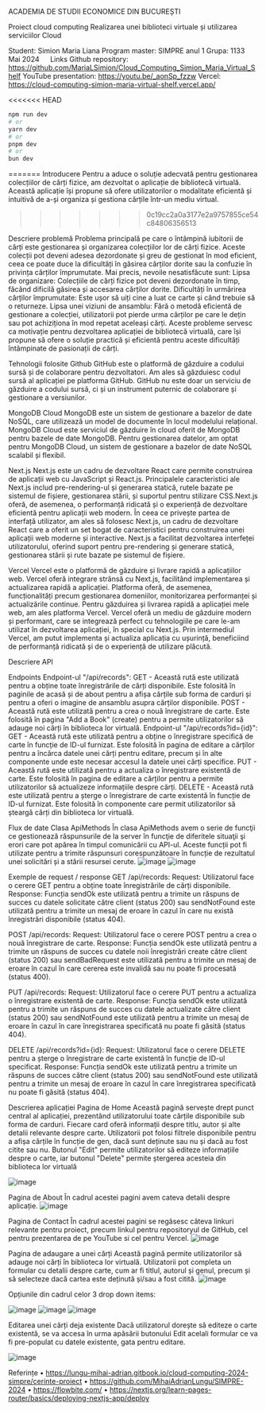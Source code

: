 ACADEMIA DE STUDII ECONOMICE DIN BUCUREȘTI

Proiect cloud computing
Realizarea unei biblioteci virtuale și utilizarea serviciilor Cloud

Student: Simion Maria Liana
Program master: SIMPRE anul 1
Grupa: 1133
Mai 2024
 
Links
Github repository:
https://github.com/MariaLSimion/Cloud_Computing_Simion_Maria_Virtual_Shelf
YouTube presentation:
https://youtu.be/_aonSp_fzzw 
Vercel:
https://cloud-computing-simion-maria-virtual-shelf.vercel.app/   

<<<<<<< HEAD
```bash
npm run dev
# or
yarn dev
# or
pnpm dev
# or
bun dev

```
=======
Introducere
Pentru a aduce o soluție adecvată pentru gestionarea colecțiilor de cărți fizice, am dezvoltat o aplicație de bibliotecă virtuală. Această aplicație își propune să ofere utilizatorilor o modalitate eficientă și intuitivă de a-și organiza și gestiona cărțile într-un mediu virtual.
>>>>>>> 0c19cc2a0a3177e2a9757855ce54c84806356513

Descriere problemă
Problema principală pe care o întâmpină iubitorii de cărți este gestionarea și organizarea colecțiilor lor de cărți fizice. Aceste colecții pot deveni adesea dezordonate și greu de gestionat în mod eficient, ceea ce poate duce la dificultăți în găsirea cărților dorite sau la confuzie în privința cărților împrumutate.
Mai precis, nevoile nesatisfăcute sunt:
Lipsa de organizare: Colecțiile de cărți fizice pot deveni dezordonate în timp, făcând dificilă găsirea și accesarea cărților dorite.
Dificultăți în urmărirea cărților împrumutate: Este ușor să uiți cine a luat ce carte și când trebuie să o returneze.
Lipsa unei viziuni de ansamblu: Fără o metodă eficientă de gestionare a colecției, utilizatorii pot pierde urma cărților pe care le dețin sau pot achiziționa în mod repetat aceleași cărți.
Aceste probleme servesc ca motivație pentru dezvoltarea aplicației de bibliotecă virtuală, care își propune să ofere o soluție practică și eficientă pentru aceste dificultăți întâmpinate de pasionații de cărți.

Tehnologii folosite
Github
GitHub este o platformă de găzduire a codului sursă și de colaborare pentru dezvoltatori. Am ales să găzduiesc codul sursă al aplicației pe platforma GitHub. GitHub nu este doar un serviciu de găzduire a codului sursă, ci și un instrument puternic de colaborare și gestionare a versiunilor. 

MongoDB Cloud
MongoDB este un sistem de gestionare a bazelor de date NoSQL, care utilizează un model de documente în locul modelului relațional. MongoDB Cloud este serviciul de găzduire în cloud oferit de MongoDB pentru bazele de date MongoDB. Pentru gestionarea datelor, am optat pentru MongoDB Cloud, un sistem de gestionare a bazelor de date NoSQL scalabil și flexibil. 

Next.js
Next.js este un cadru de dezvoltare React care permite construirea de aplicații web cu JavaScript și React.js. Principalele caracteristici ale Next.js includ pre-rendering-ul și generarea statică, rutele bazate pe sistemul de fișiere, gestionarea stării, și suportul pentru stilizare CSS.Next.js oferă, de asemenea, o performanță ridicată și o experiență de dezvoltare eficientă pentru aplicații web modern.
În ceea ce privește partea de interfață utilizator, am ales să folosesc Next.js, un cadru de dezvoltare React care a oferit un set bogat de caracteristici pentru construirea unei aplicații web moderne și interactive. Next.js a facilitat dezvoltarea interfeței utilizatorului, oferind suport pentru pre-rendering și generare statică, gestionarea stării și rute bazate pe sistemul de fișiere. 

Vercel
Vercel este o platformă de găzduire și livrare rapidă a aplicațiilor web. Vercel oferă integrare strânsă cu Next.js, facilitând implementarea și actualizarea rapidă a aplicației. Platforma oferă, de asemenea, funcționalități precum gestionarea domeniilor, monitorizarea performanței și actualizările continue. Pentru găzduirea și livrarea rapidă a aplicației mele web, am ales platforma Vercel. Vercel oferă un mediu de găzduire modern și performant, care se integrează perfect cu tehnologiile pe care le-am utilizat în dezvoltarea aplicației, în special cu Next.js. Prin intermediul Vercel, am putut implementa și actualiza aplicația cu ușurință, beneficiind de performanță ridicată și de o experiență de utilizare plăcută.

Descriere API

Endpoints
Endpoint-ul "/api/records":
GET - Această rută este utilizată pentru a obține toate înregistrările de cărți disponibile. Este folosită în paginile de acasă și de about pentru a afișa cărțile sub forma de carduri și pentru a oferi o imagine de ansamblu asupra cărților disponibile.
POST - Această rută este utilizată pentru a crea o nouă înregistrare de carte. Este folosită în pagina "Add a Book" (create) pentru a permite utilizatorilor să adauge noi cărți în biblioteca lor virtuală.
Endpoint-ul "/api/records?id={id}":
GET - Această rută este utilizată pentru a obține o înregistrare specifică de carte în funcție de ID-ul furnizat. Este folosită în pagina de editare a cărților pentru a încărca datele unei cărți pentru editare, precum și în alte componente unde este necesar accesul la datele unei cărți specifice.
PUT - Această rută este utilizată pentru a actualiza o înregistrare existentă de carte. Este folosită în pagina de editare a cărților pentru a permite utilizatorilor să actualizeze informațiile despre cărți.
DELETE - Această rută este utilizată pentru a șterge o înregistrare de carte existentă în funcție de ID-ul furnizat. Este folosită în componente care permit utilizatorilor să șteargă cărți din biblioteca lor virtuală.

Flux de date
Clasa ApiMethods
În clasa ApiMethods avem o serie de funcţii ce gestionează răspunsurile de la server în funcţie de diferitele situaţii şi erori care pot apărea în timpul comunicării cu API-ul. Aceste funcții pot fi utilizate pentru a trimite răspunsuri corespunzătoare în funcție de rezultatul unei solicitări și a stării resursei cerute.
![image](https://github.com/MariaLSimion/Cloud_Computing_Simion_Maria_Virtual_Shelf/assets/109346033/44aa5c16-62f4-46cb-b702-771a78e8bdb0)
![image](https://github.com/MariaLSimion/Cloud_Computing_Simion_Maria_Virtual_Shelf/assets/109346033/58f1659d-727c-4b80-96da-29c42052c103)

Exemple de request / response
GET /api/records:
Request: Utilizatorul face o cerere GET pentru a obține toate înregistrările de cărți disponibile.
Response: Funcția sendOk este utilizată pentru a trimite un răspuns de succes cu datele solicitate către client (status 200) sau sendNotFound este utilizată pentru a trimite un mesaj de eroare în cazul în care nu există înregistrări disponibile (status 404).

POST /api/records:
Request: Utilizatorul face o cerere POST pentru a crea o nouă înregistrare de carte.
Response: Funcția sendOk este utilizată pentru a trimite un răspuns de succes cu datele noii înregistrări create către client (status 200) sau sendBadRequest este utilizată pentru a trimite un mesaj de eroare în cazul în care cererea este invalidă sau nu poate fi procesată (status 400).

PUT /api/records:
Request: Utilizatorul face o cerere PUT pentru a actualiza o înregistrare existentă de carte.
Response: Funcția sendOk este utilizată pentru a trimite un răspuns de succes cu datele actualizate către client (status 200) sau sendNotFound este utilizată pentru a trimite un mesaj de eroare în cazul în care înregistrarea specificată nu poate fi găsită (status 404).

DELETE /api/records?id={id}:
Request: Utilizatorul face o cerere DELETE pentru a șterge o înregistrare de carte existentă în funcție de ID-ul specificat.
Response: Funcția sendOk este utilizată pentru a trimite un răspuns de succes către client (status 200) sau sendNotFound este utilizată pentru a trimite un mesaj de eroare în cazul în care înregistrarea specificată nu poate fi găsită (status 404).

Descrierea aplicației
Pagina de Home
Această pagină servește drept punct central al aplicației, prezentând utilizatorului toate cărțile disponibile sub forma de carduri. Fiecare card oferă informații despre titlu, autor și alte detalii relevante despre carte.
Utilizatorii pot folosi filtrele disponibile pentru a afișa cărțile în funcție de gen, dacă sunt deținute sau nu și dacă au fost citite sau nu. Butonul "Edit" permite utilizatorilor să editeze informațiile despre o carte, iar butonul "Delete" permite ștergerea acesteia din biblioteca lor virtuală

 ![image](https://github.com/MariaLSimion/Cloud_Computing_Simion_Maria_Virtual_Shelf/assets/109346033/f4d0c114-ed0b-4e41-8fa1-6b64d39e97df)

Pagina de About
În cadrul acestei pagini avem cateva detalii despre aplicație.
 ![image](https://github.com/MariaLSimion/Cloud_Computing_Simion_Maria_Virtual_Shelf/assets/109346033/7a22e554-da39-4a79-9e03-9b9eded7cf3b)

Pagina de Contact
În cadrul acestei pagini se regăsesc câteva linkuri relevante pentru proiect, precum linkul pentru repositoryul de GitHub, cel pentru prezentarea de pe YouTube si cel pentru Vercel. 
 ![image](https://github.com/MariaLSimion/Cloud_Computing_Simion_Maria_Virtual_Shelf/assets/109346033/09b46085-a87a-4d57-9a6a-38e263774e3f)

Pagina de adaugare a unei cărți
Această pagină permite utilizatorilor să adauge noi cărți în biblioteca lor virtuală. Utilizatorii pot completa un formular cu detalii despre carte, cum ar fi titlul, autorul și genul, precum și să selecteze dacă cartea este deținută și/sau a fost citită.
 ![image](https://github.com/MariaLSimion/Cloud_Computing_Simion_Maria_Virtual_Shelf/assets/109346033/1d953b20-b041-4bd3-8e8f-3e36ee379695)

Opțiunile din cadrul celor 3 drop down items:

![image](https://github.com/MariaLSimion/Cloud_Computing_Simion_Maria_Virtual_Shelf/assets/109346033/b26fc16f-6d5a-4910-842e-5b52db13421c)
![image](https://github.com/MariaLSimion/Cloud_Computing_Simion_Maria_Virtual_Shelf/assets/109346033/2777cbfb-d4c7-4608-b480-3c5abae910dd)
![image](https://github.com/MariaLSimion/Cloud_Computing_Simion_Maria_Virtual_Shelf/assets/109346033/de0dbc70-9f5a-4baf-a996-74a144d0058e)

Editarea unei cărți deja existente
Dacă utilizatorul dorește să editeze o carte existentă, se va accesa în urma apăsării butonului Edit acelali formular ce va fi pre-populat cu datele existente, gata pentru editare.
 
![image](https://github.com/MariaLSimion/Cloud_Computing_Simion_Maria_Virtual_Shelf/assets/109346033/b0e8d718-f6b7-4313-b935-32bf7c241d8d)


Referințe
•	https://lungu-mihai-adrian.gitbook.io/cloud-computing-2024-simpre/cerinte-proiect 
•	https://github.com/MihaiAdrianLungu/SIMPRE-2024 
•	https://flowbite.com/ 
•	https://nextjs.org/learn-pages-router/basics/deploying-nextjs-app/deploy  

